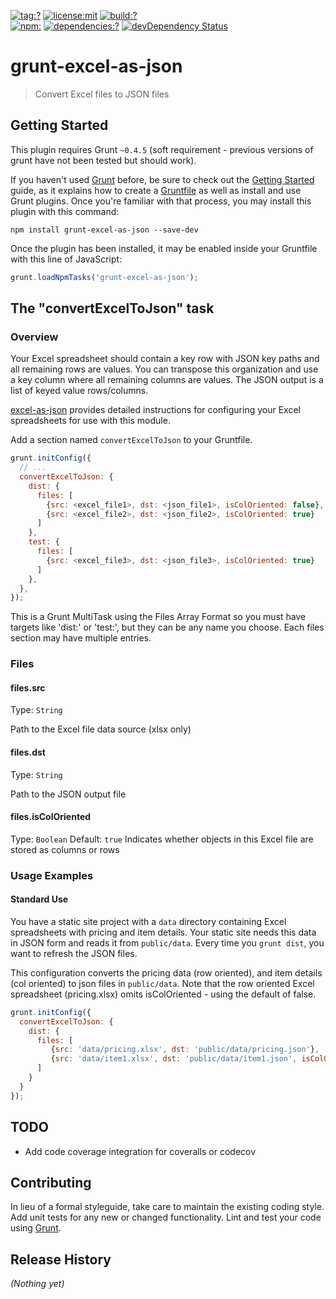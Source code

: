 [![tag:?](https://img.shields.io/github/tag/stevetarver/grunt-excel-as-json.svg)](https://github.com/stevetarver/grunt-excel-as-json/releases)
[![license:mit](https://img.shields.io/badge/license-mit-green.svg)](#license)
[![build:?](https://img.shields.io/travis/stevetarver/grunt-excel-as-json/master.svg)](https://travis-ci.org/stevetarver/grunt-excel-as-json)
<br>
[![npm:](https://img.shields.io/npm/v/grunt-excel-as-json.svg)](https://www.npmjs.com/package/grunt-excel-as-json)
[![dependencies:?](https://img.shields.io/david/stevetarver/grunt-excel-as-json.svg)](https://david-dm.org/stevetarver/grunt-excel-as-json.svg)
[![devDependency Status](https://david-dm.org/stevetarver/grunt-excel-as-json/dev-status.svg)](https://david-dm.org/stevetarver/grunt-excel-as-json#info=devDependencies)

# grunt-excel-as-json

> Convert Excel files to JSON files

## Getting Started
This plugin requires Grunt `~0.4.5` (soft requirement - previous versions of grunt have not been tested but should work).

If you haven't used [Grunt](http://gruntjs.com/) before, be sure to check 
out the [Getting Started](http://gruntjs.com/getting-started) guide, as it explains how to create a [Gruntfile](http://gruntjs.com/sample-gruntfile) 
as well as install and use Grunt plugins. Once you're familiar with that process, you may install this plugin with this command:

```shell
npm install grunt-excel-as-json --save-dev
```

Once the plugin has been installed, it may be enabled inside your Gruntfile with this line of JavaScript:

```js
grunt.loadNpmTasks('grunt-excel-as-json');
```

## The "convertExcelToJson" task

### Overview

Your Excel spreadsheet should contain a key row with JSON key paths and all remaining rows are values. You can transpose this organization and use a key column where all remaining columns are values. The JSON output is a list of keyed value rows/columns.

[excel-as-json](https://www.npmjs.com/package/excel-as-json) provides detailed instructions for configuring your Excel spreadsheets for use with this module.

Add a section named `convertExcelToJson` to your Gruntfile.

```js
grunt.initConfig({
  // ...
  convertExcelToJson: {
    dist: {
      files: [
        {src: <excel_file1>, dst: <json_file1>, isColOriented: false},
        {src: <excel_file2>, dst: <json_file2>, isColOriented: true}
      ]
    },
    test: {
      files: [
        {src: <excel_file3>, dst: <json_file3>, isColOriented: true}
      ]
    },
  },
});
```

This is a Grunt MultiTask using the Files Array Format so you must have targets like 'dist:' or 'test:', but they can be any name you choose. Each files section may have multiple entries.

### Files

#### files.src
Type: `String`

Path to the Excel file data source (xlsx only) 

#### files.dst
Type: `String`

Path to the JSON output file

#### files.isColOriented
Type: `Boolean`
Default: `true`
Indicates whether objects in this Excel file are stored as columns or rows


### Usage Examples

#### Standard Use

You have a static site project with a `data` directory containing Excel spreadsheets with pricing and item details. Your static site needs this data in JSON form and reads it from `public/data`. Every time you `grunt dist`, you want to refresh the JSON files.

This configuration converts the pricing data (row oriented), and item details (col oriented) to json files in `public/data`. Note that the row oriented Excel spreadsheet (pricing.xlsx) omits isColOriented - using the default of false.

```js
grunt.initConfig({
  convertExcelToJson: {
    dist: {
      files: [
    	 {src: 'data/pricing.xlsx', dst: 'public/data/pricing.json'},
    	 {src: 'data/item1.xlsx', dst: 'public/data/item1.json', isColOriented: true}
      ]
    }
  }
});
```

## TODO
- Add code coverage integration for coveralls or codecov

## Contributing
In lieu of a formal styleguide, take care to maintain the existing coding style. Add unit tests for any new or changed functionality. Lint and test your code using [Grunt](http://gruntjs.com/).

## Release History
_(Nothing yet)_

